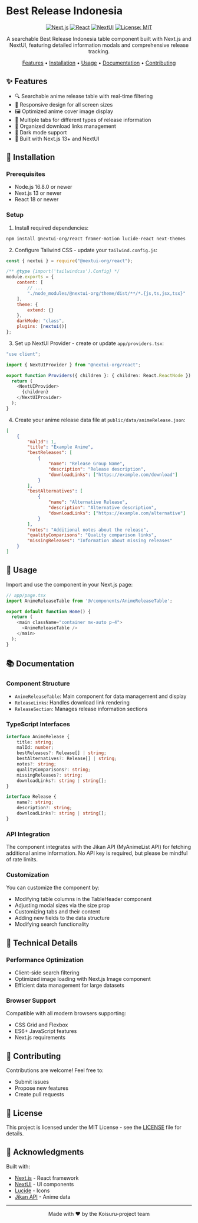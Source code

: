 # Best Release Indonesia

<div align="center">

[![Next.js](https://img.shields.io/badge/Next.js-13+-000000?style=for-the-badge&logo=next.js)](https://nextjs.org/)
[![React](https://img.shields.io/badge/React-18+-61DAFB?style=for-the-badge&logo=react)](https://reactjs.org/)
[![NextUI](https://img.shields.io/badge/NextUI-Latest-000000?style=for-the-badge)](https://nextui.org/)
[![License: MIT](https://img.shields.io/badge/License-MIT-yellow.svg?style=for-the-badge)](https://opensource.org/licenses/MIT)

A searchable Best Release Indonesia table component built with Next.js and NextUI, featuring detailed information modals and comprehensive release tracking.

[Features](#features) •
[Installation](#installation) •
[Usage](#usage) •
[Documentation](#documentation) •
[Contributing](#contributing)

</div>

## ✨ Features

- 🔍 Searchable anime release table with real-time filtering
- 📱 Responsive design for all screen sizes
- 🖼️ Optimized anime cover image display
- 📑 Multiple tabs for different types of release information
- 🔗 Organized download links management
- 🌙 Dark mode support
- 🚀 Built with Next.js 13+ and NextUI

## 🚀 Installation

### Prerequisites

- Node.js 16.8.0 or newer
- Next.js 13 or newer
- React 18 or newer

### Setup

1. Install required dependencies:

```bash
npm install @nextui-org/react framer-motion lucide-react next-themes
```

2. Configure Tailwind CSS - update your `tailwind.config.js`:

```javascript
const { nextui } = require("@nextui-org/react");

/** @type {import('tailwindcss').Config} */
module.exports = {
    content: [
        // ...
        "./node_modules/@nextui-org/theme/dist/**/*.{js,ts,jsx,tsx}"
    ],
    theme: {
        extend: {}
    },
    darkMode: "class",
    plugins: [nextui()]
};
```

3. Set up NextUI Provider - create or update `app/providers.tsx`:

```typescript
"use client";

import { NextUIProvider } from "@nextui-org/react";

export function Providers({ children }: { children: React.ReactNode }) {
  return (
    <NextUIProvider>
      {children}
    </NextUIProvider>
  );
}
```

4. Create your anime release data file at `public/data/animeRelease.json`:

```json
[
    {
        "malId": 1,
        "title": "Example Anime",
        "bestReleases": [
            {
                "name": "Release Group Name",
                "description": "Release description",
                "downloadLinks": ["https://example.com/download"]
            }
        ],
        "bestAlternatives": [
            {
                "name": "Alternative Release",
                "description": "Alternative description",
                "downloadLinks": ["https://example.com/alternative"]
            }
        ],
        "notes": "Additional notes about the release",
        "qualityComparisons": "Quality comparison links",
        "missingReleases": "Information about missing releases"
    }
]
```

## 📖 Usage

Import and use the component in your Next.js page:

```typescript
// app/page.tsx
import AnimeReleaseTable from '@/components/AnimeReleaseTable';

export default function Home() {
  return (
    <main className="container mx-auto p-4">
      <AnimeReleaseTable />
    </main>
  );
}
```

## 📚 Documentation

### Component Structure

- `AnimeReleaseTable`: Main component for data management and display
- `ReleaseLinks`: Handles download link rendering
- `ReleaseSection`: Manages release information sections

### TypeScript Interfaces

```typescript
interface AnimeRelease {
    title: string;
    malId: number;
    bestReleases?: Release[] | string;
    bestAlternatives?: Release[] | string;
    notes?: string;
    qualityComparisons?: string;
    missingReleases?: string;
    downloadLinks?: string | string[];
}

interface Release {
    name?: string;
    description?: string;
    downloadLinks?: string | string[];
}
```

### API Integration

The component integrates with the Jikan API (MyAnimeList API) for fetching additional anime information. No API key is required, but please be mindful of rate limits.

### Customization

You can customize the component by:

- Modifying table columns in the TableHeader component
- Adjusting modal sizes via the size prop
- Customizing tabs and their content
- Adding new fields to the data structure
- Modifying search functionality

## 🔧 Technical Details

### Performance Optimization

- Client-side search filtering
- Optimized image loading with Next.js Image component
- Efficient data management for large datasets

### Browser Support

Compatible with all modern browsers supporting:

- CSS Grid and Flexbox
- ES6+ JavaScript features
- Next.js requirements

## 🤝 Contributing

Contributions are welcome! Feel free to:

- Submit issues
- Propose new features
- Create pull requests

## 📄 License

This project is licensed under the MIT License - see the [LICENSE](LICENSE) file for details.

## 🙏 Acknowledgments

Built with:

- [Next.js](https://nextjs.org/) - React framework
- [NextUI](https://nextui.org/) - UI components
- [Lucide](https://lucide.dev/) - Icons
- [Jikan API](https://jikan.moe/) - Anime data

---

<div align="center">
Made with ❤️ by the Koisuru-project team
</div>

